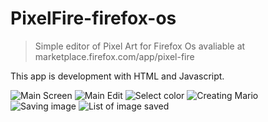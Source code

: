 PixelFire-firefox-os
====================

> Simple editor of Pixel Art for Firefox Os avaliable at  marketplace.firefox.com/app/pixel-fire

This app is development with HTML and Javascript.  


![Main Screen](https://github.com/LuisAraujo/PixelFire_v1.1/blob/master/img01.png)
![Main Edit](https://github.com/LuisAraujo/PixelFire_v1.1/blob/master/img02.png)
![Select color](https://github.com/LuisAraujo/PixelFire_v1.1/blob/master/img03.png)
![Creating Mario](https://github.com/LuisAraujo/PixelFire_v1.1/blob/master/img04.png)
![Saving image](https://github.com/LuisAraujo/PixelFire_v1.1/blob/master/img05.png)
![List of image saved](https://github.com/LuisAraujo/PixelFire_v1.1/blob/master/img05.png)

